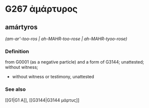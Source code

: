 # G267 ἀμάρτυρος

## amártyros

_(am-ar'-too-ros | ah-MAHR-too-rose | ah-MAHR-tyoo-rose)_

### Definition

from G0001 (as a negative particle) and a form of G3144; unattested; without witness; 

- without witness or testimony, unattested

### See also

[[G1|G1 Α]], [[G3144|G3144 μάρτυς]]
